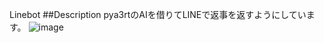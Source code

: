 Linebot
##Description
pya3rtのAIを借りてLINEで返事を返すようにしています。
![image](https://user-images.githubusercontent.com/52339891/67649640-3f50d100-f97d-11e9-8cdf-04950899ac84.png)

